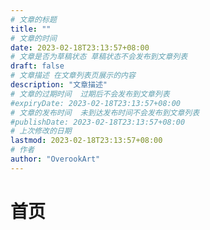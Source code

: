 ```yaml
---
# 文章的标题
title: ""
# 文章的时间
date: 2023-02-18T23:13:57+08:00
# 文章是否为草稿状态 草稿状态不会发布到文章列表
draft: false
# 文章描述 在文章列表页展示的内容
description: "文章描述"
# 文章的过期时间  过期后不会发布到文章列表
#expiryDate: 2023-02-18T23:13:57+08:00 
# 文章的发布时间  未到达发布时间不会发布到文章列表
#publishDate: 2023-02-18T23:13:57+08:00
# 上次修改的日期
lastmod: 2023-02-18T23:13:57+08:00
# 作者
author: "OverookArt"
---
```


# 首页  

